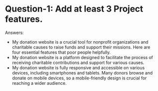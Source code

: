 # Question-1: Add at least 3 Project features.

Answers:
 - My donation website is a crucial tool for nonprofit organizations and charitable causes to raise funds and support their missions. Here are four essential features that poor people helpfully.
 - My donation website is a platform designed to facilitate the process of receiving charitable contributions and support for various causes.
 - My donation website is fully responsive and accessible on various devices, including smartphones and tablets. Many donors browse and donate on mobile devices, so a mobile-friendly design is crucial for reaching a wider audience.
